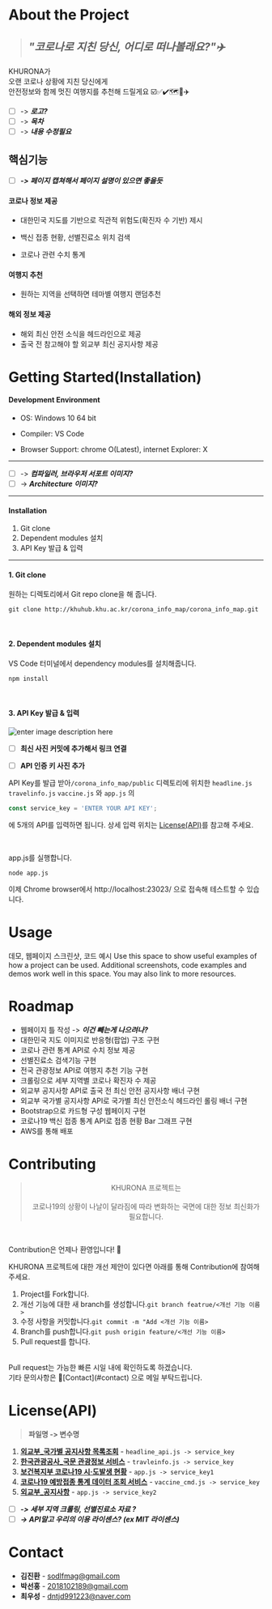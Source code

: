 # About the Project

> ## ***"코로나로 지친 당신, 어디로 떠나볼래요?"✈️***

 KHURONA가<br>
 오랜 코로나 상황에 지친 당신에게 <br>
 안전정보와 함께 멋진 여행지를 추천해 드릴게요 ☑️✅✔️🗺️🧳✈️<br>

 - [ ] -> ***로고?***
 - [ ] -> ***목차***
 - [ ] -> ***내용 수정필요***

## 핵심기능

 - [ ] ***-> 페이지 캡쳐해서 페이지 설명이 있으면 좋을듯***

#### 코로나 정보 제공

- 대한민국 지도를 기반으로 직관적 위험도(확진자 수 기반) 제시

- 백신 접종 현황, 선별진료소 위치 검색

- 코로나 관련 수치 통계


#### 여행지 추천

- 원하는 지역을 선택하면 테마별  여행지 랜덤추천

#### 해외 정보 제공
- 해외 최신 안전 소식을 헤드라인으로 제공
- 출국 전 참고해야 할 외교부 최신 공지사항 제공

# Getting Started(Installation)

#### Development Environment

- OS: Windows 10 64 bit

- Compiler: VS Code

- Browser Support: chrome O(Latest), internet Explorer: X
***

 - [ ] -> ***컴파일러, 	브라우저 서포트 이미지?***
 - [ ] -> ***Architecture 이미지?***

***
#### Installation

 1. Git clone
 2. Dependent modules 설치
 3. API Key 발급 & 입력

<hr>

#### 1. Git clone
 
원하는 디렉토리에서 Git repo clone을 해 줍니다.

```
git clone http://khuhub.khu.ac.kr/corona_info_map/corona_info_map.git
```
<br>

#### 2. Dependent modules 설치
 
VS Code 터미널에서 dependency modules를 설치해줍니다.

    npm install
<br>

#### 3. API Key 발급 & 입력

![enter image description here](https://www.ekr.or.kr/images/sub/data_003.jpg)
 - [ ] **최신 사진 커밋에 추가해서 링크 연결**
 - [ ] **API 인증 키 사진 추가**
 
 
API Key를 발급 받아`/corona_info_map/public` 디렉토리에 위치한 
  `headline.js` `travelinfo.js` `vaccine.js` 와 `app.js` 의
```javascript
const service_key = 'ENTER YOUR API KEY';
```
에 5개의 API를 입력하면 됩니다.
상세 입력 위치는 [License(API)](#licenseapi)를 참고해 주세요.

<br>

app.js를 실행합니다.

    node app.js
이제 Chrome browser에서 http://localhost:23023/ 으로 접속해 테스트할 수 있습니다.

# Usage
데모, 웹페이지 스크린샷, 코드 예시
Use this space to show useful examples of how a project can be used. Additional screenshots, code examples and demos work well in this space. You may also link to more resources.

# Roadmap
- 웹페이지 틀 작성 -> ***이건 빼는게 나으려나?***
- 대한민국 지도 이미지로 반응형(팝업) 구조 구현
- 코로나 관련 통계 API로 수치 정보 제공
- 선별진료소 검색기능 구현
- 전국 관광정보 API로 여행지 추천 기능 구현
- 크롤링으로 세부 지역별 코로나 확진자 수 제공
- 외교부 공지사항 API로 출국 전 최신 안전 공지사항 배너 구현
- 외교부 국가별 공지사항 API로 국가별 최신 안전소식 헤드라인 롤링 배너 구현
-  Bootstrap으로 카드형 구성 웹페이지 구현
- 코로나19 백신 접종 통계 API로 접종 현황 Bar 그래프 구현
- AWS를 통해 배포

# Contributing

> <center>KHURONA  프로젝트는</center><br>
> <center>코로나19의 상황이 나날이 달라짐에 따라 변화하는 국면에 대한 정보 최신화가 필요합니다.</center>

<br>

Contribution은 언제나 환영입니다! 🙌 <br>

KHURONA 프로젝트에 대한 개선 제안이 있다면 아래를 통해 Contribution에 참여해 주세요.<br>

1. Project를 Fork합니다.
2. 개선 기능에 대한 새 branch를 생성합니다.`git branch featrue/<개선 기능 이름>`
3. 수정 사항을 커밋합니다.`git commit -m "Add <개선 기능 이름>`
4. Branch를 push합니다.`git push origin feature/<개선 기능 이름>`
5. Pull request를 합니다.

<br>
Pull request는 가능한 빠른 시일 내에 확인하도록 하겠습니다.<br>
기타 문의사항은 📧[Contact](#contact) 으로 메일 부탁드립니다.<br>


# License(API)

> **파일명 -> 변수명**

1. **[외교부_국가별 공지사항 목록조회](https://www.data.go.kr/tcs/dss/selectApiDataDetailView.do?publicDataPk=15058024)** - `headline_api.js -> service_key`
2. **[한국관광공사_국문 관광정보 서비스](https://www.data.go.kr/iim/api/selectAPIAcountView.do)** - `travleinfo.js -> service_key`
3. **[보건복지부 코로나19 시·도발생 현황](https://www.data.go.kr/tcs/dss/selectApiDataDetailView.do?publicDataPk=15043378)** - `app.js -> service_key1`  
4. **[코로나19 예방접종 통계 데이터 조회 서비스](https://www.data.go.kr/tcs/dss/selectApiDataDetailView.do?publicDataPk=15077756)** - `vaccine_cmd.js -> service_key`
5. **[외교부_공지사항](https://www.data.go.kr/tcs/dss/selectApiDataDetailView.do?publicDataPk=15075341)** - `app.js -> service_key2`
 - [ ] ***-> 세부 지역 크롤링, 선별진료소 자료 ?***
 - [ ] ***-> API말고 우리의 이용 라이센스? (ex MIT 라이센스)***

# Contact
- **김진환** - sodlfmag@gmail.com
- **박선홍** - 2018102189@gmail.com
- **최우성** - dntjd991223@naver.com
